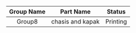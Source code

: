 
| Group	Name| Part Name | Status |
| :---: | :----: | :-----: |
| Group8	|chasis and kapak	| Printing |

